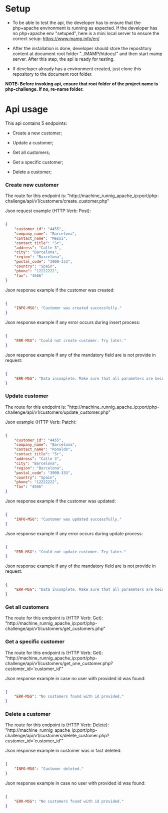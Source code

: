 # Setup

 

- To be able to test the api, the developer has to ensure that the php+apache environment is running as expected. If the developer has no php+apache env "setuped", here is a mini local server to ensure the correct setup: https://www.mamp.info/en/

- After the installation is done, developer should store the repostitory content at document root folder "../MAMP/htdocs/" and then start mamp server. After this step, the api is ready for testing.

- If developer already has a environment created, just clone this repository to the document root folder.

**NOTE: Before invoking api, ensure that root folder of the project name is php-challenge. If no, re-name folder.**
 

# Api usage

 

This api contains 5 endpoints:

 

* Create a new customer;

* Update a customer;

* Get all customers;

* Get a specific customer;

* Delete a customer;

 

### Create new customer

The route for this endpoint is: "http://machine_runnig_apache_ip:port/php-challenge/api/v1/customers/create_customer.php"

Json request example (HTTP Verb: Post):

```json

{
	"customer_id": "4455",
	"company_name": "Barcelona",
	"contact_name": "Messi",
	"contact_title": "Sr",
	"address": "Calle 3",
	"city": "Barcelona",
	"region": "Barcelona",
	"postal_code": "3900-333",
	"country": "Spain",
	"phone": "12222222",
	"fax": "4566"
}

```

Json response example if the customer was created:

```json

{
	"INFO-MSG": "Customer was created successfully."
}

```

Json response example if any error occurs during insert process:

```json

{
	"ERR-MSG": "Could not create customer. Try later."
}

```

Json response example if any of the mandatory field are is not provide in request:

```json

{
	"ERR-MSG": "Data incomplete. Make sure that all parameters are being sent"
}

```



### Update customer

The route for this endpoint is: "http://machine_runnig_apache_ip:port/php-challenge/api/v1/customers/update_customer.php"

Json example (HTTP Verb: Patch):

```json

{
	"customer_id": "4455",
	"company_name": "Barcelona",
	"contact_name": "Ronaldo",
	"contact_title": "Sr",
	"address": "Calle 3",
	"city": "Barcelona",
	"region": "Barcelona",
	"postal_code": "3900-333",
	"country": "Spain",
	"phone": "12222222",
	"fax": "4566"
}
```

Json response example if the customer was updated:

```json

{
	"INFO-MSG": "Customer was updated successfully."
}

```

Json response example if any error occurs during update process:

```json

{
	"ERR-MSG": "Could not update customer. Try later."
}

```

Json response example if any of the mandatory field are is not provide in request:

```json

{
	"ERR-MSG": "Data incomplete. Make sure that all parameters are being sent"
}

```


### Get all customers

The route for this endpoint is (HTTP Verb: Get): "http://machine_runnig_apache_ip:port/php-challenge/api/v1/customers/get_customers.php"



### Get a specific customer

The route for this endpoint is (HTTP Verb: Get): "http://machine_runnig_apache_ip:port/php-challenge/api/v1/customers/get_one_customer.php?customer_id='customer_id'"

Json response example in case no user with provided id was found:

```json

{
	"ERR-MSG": "No customers found with id provided."
}

```

### Delete a customer

The route for this endpoint is (HTTP Verb: Delete): "http://machine_runnig_apache_ip:port/php-challenge/api/v1/customers/delete_customer.php?customer_id='customer_id'"

Json response example in customer was in fact deleted:

```json

{
	"INFO-MSG": "Customer deleted."
}

```

Json response example in case no user with provided id was found:

```json

{
	"ERR-MSG": "No customers found with id provided."
}

```